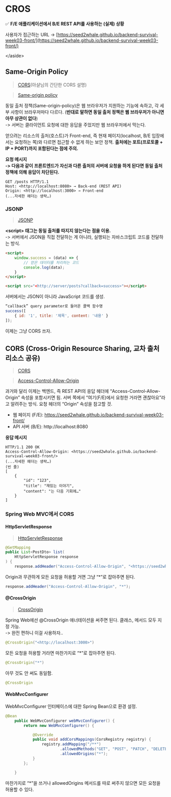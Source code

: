 # CROS

✅ **F/E 애플리케이션에서 B/E REST API를 사용하는 (실제) 상황**

사용자가 접근하는 URL → [https://seed2whale.github.io/backend-survival-week03-front/](https://seed2whale.github.io/backend-survival-week03-front/)

\</aside>

## Same-Origin Policy

> [CORS](https://github.com/ahastudio/til/blob/main/http/20201205-cors.md)(아샬님의 간단한 CORS 설명)

> [Same-origin policy](https://developer.mozilla.org/ko/docs/Web/Security/Same-origin\_policy)

동일 출처 정책(Same-origin-policy)은 웹 브라우저가 지원하는 기능에 속하고, 각 세부 사항이 브라우저마다 다르다. (**반대로 말하면 동일 출처 정책은 웹 브라우저가 아니면 아무 상관이 없다**)\
\-> 서버는 클라이언트 요청에 대한 응답을 주었지만 웹 브라우저에서 막는다.

얻으려는 리소스의 출처(호스트)가 Front-end, 즉 현재 페이지(localhost, B/E 입장에서는 요청하는 쪽)와 다르면 접근할 수 없게 하는 보안 정책. **출처에는 포트(프로토콜 + IP + PORT)까지 포함된다는 점에 주의.**

**요청 메시지**\
**-> 다음과 같이 프론트엔드가 자신과 다른 출처의 서버에 요청을 하게 된다면 동일 출처 정책에 의해 응답이 차단된다.**

```
GET /posts HTTP/1.1
Host: <http://localhost:8080> → Back-end (REST API)
Origin: <http://localhost:3000> → Front-end
(...자세한 헤더는 생략…)
```

### JSONP

> [JSONP](https://ko.wikipedia.org/wiki/JSONP)

**\<script> 태그는 동일 출처를 따지지 않는다는 점을 이용.**\
\-> 서버에서 JSON을 직접 전달하는 게 아니라, 실행되는 자바스크립트 코드를 전달하는 방식.

```html
<script>
	window.success = (data) => {
		// 얻은 데이터를 처리하는 코드
		console.log(data);
	}
</script>

<script src="<http://server/posts?callback=success>"></script>
```

서버에서는 JSON이 아니라 JavaScript 코드를 생성.

```jsx
“callback” query parameter로 들어온 콜백 함수명
success([
	{ id: '1', title: '제목', content: '내용' }
]);
```

이제는 그냥 CORS 쓰자.

## CORS (Cross-Origin Resource Sharing, 교차 출처 리소스 공유)

> [CORS](https://developer.mozilla.org/ko/docs/Web/HTTP/CORS)

> [Access-Control-Allow-Origin](https://developer.mozilla.org/ko/docs/Web/HTTP/Headers/Access-Control-Allow-Origin)

과거와 달리 이제는 백엔드, 즉 REST API의 응답 헤더에 “Access-Control-Allow-Origin” 속성을 포함시키면 됨. 서버 쪽에서 “여기(F/E)에서 요청한 거라면 괜찮아요”라고 알려주는 방식. 요청 헤더의 “Origin” 속성을 참고할 것.

* 웹 페이지 (F/E): https://seed2whale.github.io/backend-survival-week03-front/
* API 서버 (B/E): http://localhost:8080

**응답 메시지**

```
HTTP/1.1 200 OK
Access-Control-Allow-Origin: <https://seed2whale.github.io/backend-survival-week03-front/>
(...자세한 헤더는 생략…)
(빈 줄)
[
	{
		"id": "123",
		"title": "재밌는 이야기",
		"content": "는 다음 기회에…"
	}
]
```

### Spring Web MVC에서 CORS

#### HttpServletResponse

> [HttpServletResponse](https://javaee.github.io/javaee-spec/javadocs/javax/servlet/http/HttpServletResponse.html)

```java
@GetMapping
public List<PostDto> list(
	HttpServletResponse response
) {
	response.addHeader("Access-Control-Allow-Origin", "<https://seed2whale.github.io/backend-survival-week03-front/>");
```

Origin과 무관하게 모든 요청을 허용할 거면 그냥 “\*”로 잡아주면 된다.

```java
response.addHeader("Access-Control-Allow-Origin", "*");
```

#### @CrossOrigin

> [CrossOrigin](https://docs.spring.io/spring-framework/docs/current/javadoc-api/org/springframework/web/bind/annotation/CrossOrigin.html)

Spring Web에선 @CrossOrigin 애너테이션을 써주면 된다. 클래스, 메서드 모두 지정 가능.\
\-> 완전 편하니 이걸 사용하자..

```java
@CrossOrigin("<http://localhost:3000>")
```

모든 요청을 허용할 거라면 마찬가지로 “\*”로 잡아주면 된다.

```java
@CrossOrigin("*")
```

아무 것도 안 써도 동일함.

```java
@CrossOrigin
```

#### WebMvcConfigurer

WebMvcConfigurer 인터페이스에 대한 Spring Bean으로 환경 설정.

```java
@Bean
    public WebMvcConfigurer webMvcConfigurer() {
        return new WebMvcConfigurer() {

            @Override
            public void addCorsMappings(CorsRegistry registry) {
                registry.addMapping("/**")
                        .allowedMethods("GET", "POST", "PATCH", "DELETE", "OPTIONS")
                        .allowedOrigins("*");
            }
        };

    }
```

마찬가지로 “\*”을 쓰거나 allowedOrigins 메서드를 따로 써주지 않으면 모든 요청을 허용할 수 있다.

